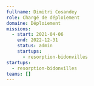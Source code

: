 ```yaml
---
fullname: Dimitri Cosandey
role: Chargé de déploiement
domaine: Déploiement
missions:
  - start: 2021-04-06
    end: 2022-12-31
    status: admin
    startups:
      - resorption-bidonvilles
startups:
  - resorption-bidonvilles
teams: []
---
```

